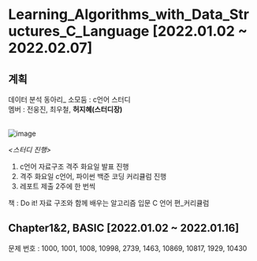# Learning_Algorithms_with_Data_Structures_C_Language [2022.01.02 ~ 2022.02.07]

## 계획
데이터 분석 동아리_ 소모둠 : c언어 스터디<br>
멤버 : 전웅진, 최우철, **허지혜(스터디장)**<br>
<br>

![image](https://user-images.githubusercontent.com/64202709/148686237-305254c9-dcc1-4afe-9951-4c1937fa2e3f.png)

*<스터디 진행>*<br>
1. c언어 자료구조 격주 화요일 발표 진행<br>
2. 격주 화요일 c언어, 파이썬 백준 코딩 커리큘럼 진행<br>
3. 레포트 제출 2주에 한 번씩<br>

책 : Do it! 자료 구조와 함께 배우는 알고리즘 입문 C 언어 편_커리큘럼<br>



## Chapter1&2, BASIC [2022.01.02 ~ 2022.01.16]  <br>
문제 번호 : 1000, 1001, 1008, 10998, 2739, 1463, 10869, 10817, 1929, 10430
